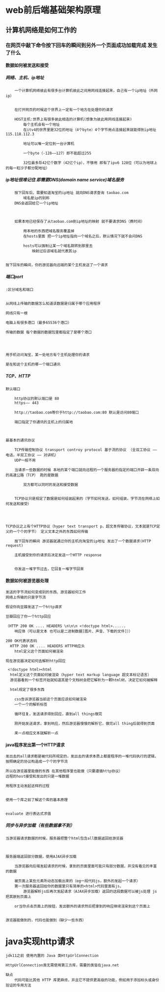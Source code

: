 # web前后端基础架构原理

## 计算机网络是如何工作的

### 在网页中敲下命令按下回车的瞬间到另外一个页面成功加载完成 发生了什么


#### 数据如何被发送和接受


##### 网络、主机、ip地址

        一个计算机网络彼此有很多台计算机彼此之间用网线连接起来，自己有一个ip地址（外网ip）


        在打开网页的时候这个世界上一定有一个地方在处理你的请求

        HOST主机:世界上有很多彼此相连的计算机(想象为彼此用网线连接起来)
            每个主机会有一个地址
            在itv4的世界里是32位的地址（4个byte）4个字节用点连接起来就能得到ip地址 115.118.112.3

            地址可以唯一定位到一台计算机

            一个byte（-128——127）即不能超过255

            32位最多存42亿个数字（42亿个ip），不够用 即有了ipv6 128位（可以为地球上的每一粒沙子都分配地址）


##### ip地址很难记住 即需要DNS(domain name service)域名服务

        按下回车后，需要知道淘宝的ip地址 就向DNS请求查询 taobao.com
            域名是ip的别称
        DNS会返回给它一个ip地址



        如果本地已经保存了从taobao.com到ip地址的映射 就不要请求DNS（费时间）

            用本地的东西把域名服务覆盖掉
            在hosts里面 把一个ip地址指向一个域名之后，默认情况下就不会问DNS

            hosts可以强制让某一个域名跳转到那里去
                映射过后该域名就代表其ip


    按下回车的瞬间，你的游览器向远端的某个主机发送了一个请求

##### 端口port


    :区分域名和端口


    从网线上传输的数据怎么知道该数据是归属于哪个应用程序

    网线只有一根

    电脑上有很多港口（最多65536个港口）

    传输的数据 每个数据的数据包里都指定了是哪个港口




    用手机访问淘宝，某一处地方有个主机处理你的请求

    是在和这个主机的哪一个端口通讯


##### TCP、HTTP

    默认端口

        http协议的默认端口是 80
        https—— 443

        http://taobao.com等价于http://taobao.com:80 默认是访问80端口

        端口指定了你通讯的主机上的归属地



    最基本的通讯协议

        TCP传输控制协议 transport controy protocol 基于流的协议 （全双工协议 —— 电话，半双工协议 —— 对讲机）
        UDP一般不用

        当请求一些数据的时候 本地的某个端口就向远程的一个服务器的指定的端口开辟一条双向的高速公路（TCP） 跑的是数据

            双方都可以同时的发送和接受数据


        TCP协议只是规定了数据是如何组装起来的（字节如何发送，如何组装，字节流在网络上如何发送和接受）




    TCP协议之上有个HTTP协议（hyper text transport p，超文本传输协议，文本就是TCP定义的一个个的字节） 定义文本之外的东西如何传输

        按下回车的瞬间 游览器就通过你的主机向淘宝的ip地址 发出了一个数据请求(HTTP request)

        主机接受到你的请求后决定发送一个HTTP response


        你发送一堆字节过去，它回复一堆字节回来



#### 数据如何被游览器处理

    发送的字节流如何变成别的东西、游览器如何工作
    网络上传输的只是字节流

    假设你向豆瓣发送了一个http请求
    
    豆瓣回应了你一个http回应
    
    （HTTP 200 OK .... HEADERS \n\n\n <!doctype html>......
        响应体（可以是文本 也可以是二进制数据[图片、声音、下载的文件]））
      
    200 OK代表状态码
      HTTP 200 OK .... HEADERS HTTP响应头
        html定义这个页面如何被渲染

    现在游览器决定如何去解析http回应

     <!doctype html><html
      html定义这个页面如何被渲染（hyper text markup language 超文本标记语言）
      游览器看到一个标签开始就知道其是个文档树会把它解析为一颗html树，决定它如何被解释

      html规定了很多东西

        css告诉游览器当前这个页面应该如何被渲染
        一个一个的解析标签

        循环往复，发送请求得到回应，直到all things做完

        刚开始发送请求，拿到响应，然后游览器慢慢的解析它，做完all thing后就得到页面

        来一点相应文本就解析一点



#### java程序发出第一个HTTP请求


    发出去的all请求都是被代码所规定的，发出去的请求本质上都是程序的一堆代码执行的逻辑，按照确定的协议构造成一个个的字节流

    所以在游览器里能做的东西 在其他程序里也能做（只要遵循http协议）
    远程的host接受和发出的只是一堆数据

    用程序主动发起这样的过程


    使用一个库之前了解这个库的基本原理


    evaluate 进行表达式求值

##### 同步与异步加载（有些数据拿不到）

    当游览器请求数据的时候，服务器把整个html包含all数据返回给游览器



    服务器端返回部分数据，使用AJAX异步加载

        当游览器向后端发起请求的时候，拿到的页面里面可能只有部分数据，并没有看见的丰富的数据

        被页面上某些元素所动态加载出来的（eg一段代码js，额外的发起一个请求）
        第一次服务器返回给你的数据里只有简单的<html>代码里面有js，
            游览器解析js后再次发起请求（AJAX异步加载）返回的这段数据可以被js处理 js把其嵌到页面上

        or当你点击页面上的按钮，发出额外的请求然后把拿到的响应继续渲染到这个页面上


    游览器能做到的，代码也能做到（缺少一些东西）


# java实现http请求

    jdk11之前 使用内置的 Java 类HttpUrlConnection

    HttpUrlConnection类无需使用第三方库，需要的类皆在java.net
    
    缺点
        代码可能比其他 HTTP 库更麻烦，并且它不提供更高级的功能，例如用于添加标头或身份验证的专用方法


